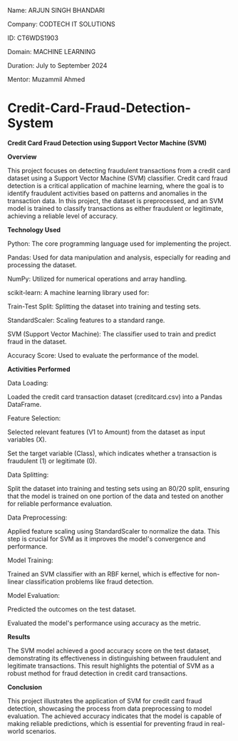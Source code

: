 Name: ARJUN SINGH BHANDARI

Company: CODTECH IT SOLUTIONS

ID: CT6WDS1903

Domain: MACHINE LEARNING

Duration: July to September 2024

Mentor: Muzammil Ahmed






# Credit-Card-Fraud-Detection-System


**Credit Card Fraud Detection using Support Vector Machine (SVM)**

**Overview**

This project focuses on detecting fraudulent transactions from a credit card dataset using a Support Vector Machine (SVM) classifier. Credit card fraud detection is a critical application of machine learning, where the goal is to identify fraudulent activities based on patterns and anomalies in the transaction data. In this project, the dataset is preprocessed, and an SVM model is trained to classify transactions as either fraudulent or legitimate, achieving a reliable level of accuracy.

**Technology Used**

Python: The core programming language used for implementing the project.

Pandas: Used for data manipulation and analysis, especially for reading and processing the dataset.

NumPy: Utilized for numerical operations and array handling.

scikit-learn: A machine learning library used for:

  Train-Test Split: Splitting the dataset into training and testing sets.

  StandardScaler: Scaling features to a standard range.

  SVM (Support Vector Machine): The classifier used to train and predict fraud in the dataset.

  Accuracy Score: Used to evaluate the performance of the model.

**Activities Performed**

Data Loading:

Loaded the credit card transaction dataset (creditcard.csv) into a Pandas DataFrame.

Feature Selection:

Selected relevant features (V1 to Amount) from the dataset as input variables (X).

Set the target variable (Class), which indicates whether a transaction is fraudulent (1) or legitimate (0).

Data Splitting:

Split the dataset into training and testing sets using an 80/20 split, ensuring that the model is trained on one portion of the data and tested on another for reliable performance evaluation.

Data Preprocessing:

Applied feature scaling using StandardScaler to normalize the data. This step is crucial for SVM as it improves the model's convergence and performance.

Model Training:

Trained an SVM classifier with an RBF kernel, which is effective for non-linear classification problems like fraud detection.

Model Evaluation:

Predicted the outcomes on the test dataset.

Evaluated the model's performance using accuracy as the metric.

**Results**

The SVM model achieved a good accuracy score on the test dataset, demonstrating its effectiveness in distinguishing between fraudulent and legitimate transactions. This result highlights the potential of SVM as a robust method for fraud detection in credit card transactions.

**Conclusion**

This project illustrates the application of SVM for credit card fraud detection, showcasing the process from data preprocessing to model evaluation. The achieved accuracy indicates that the model is capable of making reliable predictions, which is essential for preventing fraud in real-world scenarios.
